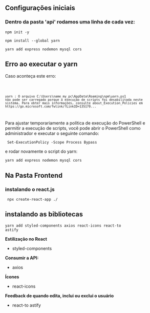 ## Configurações iniciais
### Dentro da pasta 'api' rodamos uma linha de cada vez:
<code>npm init -y</code>

<code>npm install --global yarn</code>

<code>yarn add express nodemon mysql cors</code>

## Erro ao executar o yarn
Caso aconteça este erro:

<code>

    yarn : O arquivo C:\Users\name_my_pc\AppData\Roaming\npm\yarn.ps1 
    não pode ser carregado porque a execução de scripts foi desabilitada neste sistema. Para obter mais informações, consulte about_Execution_Policies em https://go.microsoft.com/fwlink/?LinkID=135170...
</code>

Para ajustar temporariamente a política de execução do PowerShell e permitir a execução de scripts, você pode abrir o PowerShell como administrador e executar o seguinte comando:

<code> Set-ExecutionPolicy -Scope Process Bypass</code>

e rodar novamente o script do yarn:

<code>yarn add express nodemon mysql cors</code>

## Na Pasta Frontend
### instalando o react.js
<code> npx create-react-app ./</code>

## instalando as bibliotecas
<code>yarn add styled-components axios react-icons react-to astify</code>

**Estilização no React**
-  styled-components 

**Consumir a API:**
- axios 

**Ícones**
- react-icons 

**Feedback de quando edita, inclui ou exclui o usuário**
- react-to astify
